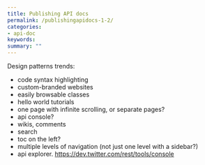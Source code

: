 ```yaml
---
title: Publishing API docs
permalink: /publishingapidocs-1-2/
categories:
- api-doc
keywords: 
summary: ""
---
```

Design patterns
trends:

- code syntax highlighting
- custom-branded websites
- easily browsable classes
- hello world tutorials
- one page with infinite scrolling, or separate pages?
- api console?
- wikis, comments
- search
- toc on the left?
- multiple levels of navigation (not just one level with a sidebar?)
- api explorer. https://dev.twitter.com/rest/tools/console
